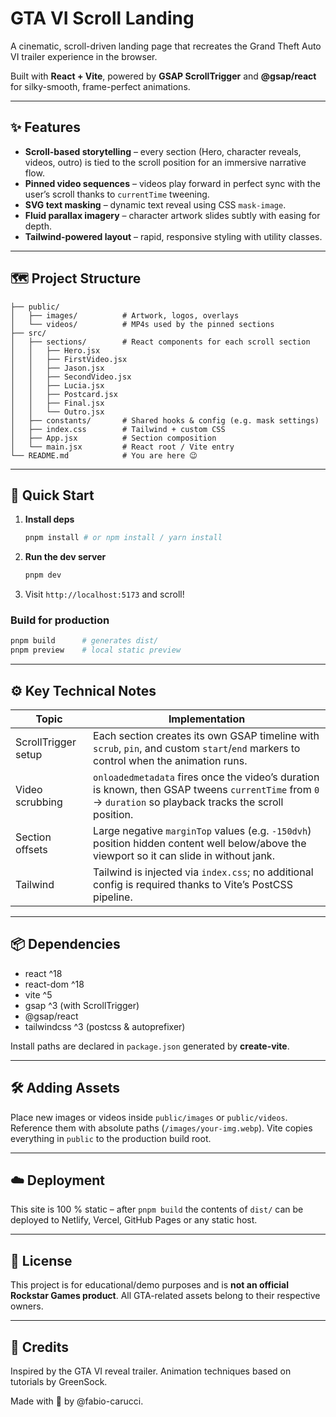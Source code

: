 # GTA VI Scroll Landing

A cinematic, scroll-driven landing page that recreates the Grand Theft Auto VI trailer experience in the browser.

Built with **React + Vite**, powered by **GSAP ScrollTrigger** and **@gsap/react** for silky-smooth, frame-perfect animations.

---

## ✨ Features

- **Scroll-based storytelling** – every section (Hero, character reveals, videos, outro) is tied to the scroll position for an immersive narrative flow.
- **Pinned video sequences** – videos play forward in perfect sync with the user’s scroll thanks to `currentTime` tweening.
- **SVG text masking** – dynamic text reveal using CSS `mask-image`.
- **Fluid parallax imagery** – character artwork slides subtly with easing for depth.
- **Tailwind-powered layout** – rapid, responsive styling with utility classes.

---

## 🗺️ Project Structure

```
├── public/
│   ├── images/          # Artwork, logos, overlays
│   └── videos/          # MP4s used by the pinned sections
├── src/
│   ├── sections/        # React components for each scroll section
│   │   ├── Hero.jsx
│   │   ├── FirstVideo.jsx
│   │   ├── Jason.jsx
│   │   ├── SecondVideo.jsx
│   │   ├── Lucia.jsx
│   │   ├── Postcard.jsx
│   │   ├── Final.jsx
│   │   └── Outro.jsx
│   ├── constants/       # Shared hooks & config (e.g. mask settings)
│   ├── index.css        # Tailwind + custom CSS
│   ├── App.jsx          # Section composition
│   └── main.jsx         # React root / Vite entry
└── README.md            # You are here 😉
```

---

## 🚀 Quick Start

1. **Install deps**
   ```bash
   pnpm install # or npm install / yarn install
   ```
2. **Run the dev server**
   ```bash
   pnpm dev
   ```
3. Visit `http://localhost:5173` and scroll!

### Build for production

```bash
pnpm build      # generates dist/
pnpm preview    # local static preview
```

---

## ⚙️ Key Technical Notes

| Topic               | Implementation                                                                                                                                            |
| ------------------- | --------------------------------------------------------------------------------------------------------------------------------------------------------- |
| ScrollTrigger setup | Each section creates its own GSAP timeline with `scrub`, `pin`, and custom `start`/`end` markers to control when the animation runs.                      |
| Video scrubbing     | `onloadedmetadata` fires once the video’s duration is known, then GSAP tweens `currentTime` from `0` → `duration` so playback tracks the scroll position. |
| Section offsets     | Large negative `marginTop` values (e.g. `-150dvh`) position hidden content well below/above the viewport so it can slide in without jank.                 |
| Tailwind            | Tailwind is injected via `index.css`; no additional config is required thanks to Vite’s PostCSS pipeline.                                                 |

---

## 📦 Dependencies

- react ^18
- react-dom ^18
- vite ^5
- gsap ^3 (with ScrollTrigger)
- @gsap/react
- tailwindcss ^3 (postcss & autoprefixer)

Install paths are declared in `package.json` generated by **create-vite**.

---

## 🛠️ Adding Assets

Place new images or videos inside `public/images` or `public/videos`. Reference them with absolute paths (`/images/your-img.webp`). Vite copies everything in `public` to the production build root.

---

## ☁️ Deployment

This site is 100 % static – after `pnpm build` the contents of `dist/` can be deployed to Netlify, Vercel, GitHub Pages or any static host.

---

## 📃 License

This project is for educational/demo purposes and is **not an official Rockstar Games product**. All GTA-related assets belong to their respective owners.

---

## 👏 Credits

Inspired by the GTA VI reveal trailer. Animation techniques based on tutorials by GreenSock.

Made with 💜 by @fabio-carucci.
